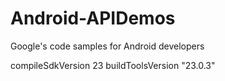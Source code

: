 # Android-APIDemos

Google's code samples for Android developers

compileSdkVersion 23
buildToolsVersion "23.0.3"
